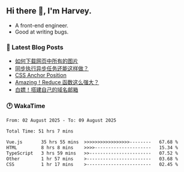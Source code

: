 ## Hi there 👋, I'm Harvey.

- A front-end engineer.
- Good at writing bugs.

### 📖 Latest Blog Posts
<!-- BLOG-POST-LIST:START -->
- [如何下载网页中所有的图片](https://blog.izou.top/posts/download-page-img/)
- [同步执行异步任务还能这样做？](https://blog.izou.top/posts/sync-executed/)
- [CSS Anchor Position](https://blog.izou.top/posts/css-anchor/)
- [Amazing！Reduce 函数这么强大？](https://blog.izou.top/posts/reduce-usage/)
- [白嫖！搭建自己的域名邮箱](https://blog.izou.top/posts/domain-mail/)
<!-- BLOG-POST-LIST:END -->

### 🕐 WakaTime
<!--START_SECTION:waka-->

```txt
From: 02 August 2025 - To: 09 August 2025

Total Time: 51 hrs 7 mins

Vue.js       35 hrs 55 mins  >>>>>>>>>>>>>>>>>--------   67.68 %
HTML         8 hrs 8 mins    >>>>---------------------   15.34 %
TypeScript   3 hrs 59 mins   >>-----------------------   07.52 %
Other        1 hr 57 mins    >------------------------   03.68 %
CSS          1 hr 17 mins    >------------------------   02.45 %
```

<!--END_SECTION:waka-->
